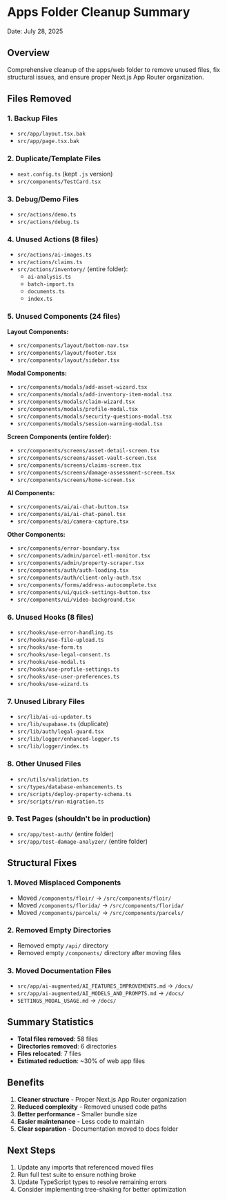 # Apps Folder Cleanup Summary

Date: July 28, 2025

## Overview

Comprehensive cleanup of the apps/web folder to remove unused files, fix structural issues, and ensure proper Next.js App Router organization.

## Files Removed

### 1. Backup Files

- `src/app/layout.tsx.bak`
- `src/app/page.tsx.bak`

### 2. Duplicate/Template Files

- `next.config.ts` (kept `.js` version)
- `src/components/TestCard.tsx`

### 3. Debug/Demo Files

- `src/actions/demo.ts`
- `src/actions/debug.ts`

### 4. Unused Actions (8 files)

- `src/actions/ai-images.ts`
- `src/actions/claims.ts`
- `src/actions/inventory/` (entire folder):
  - `ai-analysis.ts`
  - `batch-import.ts`
  - `documents.ts`
  - `index.ts`

### 5. Unused Components (24 files)

**Layout Components:**

- `src/components/layout/bottom-nav.tsx`
- `src/components/layout/footer.tsx`
- `src/components/layout/sidebar.tsx`

**Modal Components:**

- `src/components/modals/add-asset-wizard.tsx`
- `src/components/modals/add-inventory-item-modal.tsx`
- `src/components/modals/claim-wizard.tsx`
- `src/components/modals/profile-modal.tsx`
- `src/components/modals/security-questions-modal.tsx`
- `src/components/modals/session-warning-modal.tsx`

**Screen Components (entire folder):**

- `src/components/screens/asset-detail-screen.tsx`
- `src/components/screens/asset-vault-screen.tsx`
- `src/components/screens/claims-screen.tsx`
- `src/components/screens/damage-assessment-screen.tsx`
- `src/components/screens/home-screen.tsx`

**AI Components:**

- `src/components/ai/ai-chat-button.tsx`
- `src/components/ai/ai-chat-panel.tsx`
- `src/components/ai/camera-capture.tsx`

**Other Components:**

- `src/components/error-boundary.tsx`
- `src/components/admin/parcel-etl-monitor.tsx`
- `src/components/admin/property-scraper.tsx`
- `src/components/auth/auth-loading.tsx`
- `src/components/auth/client-only-auth.tsx`
- `src/components/forms/address-autocomplete.tsx`
- `src/components/ui/quick-settings-button.tsx`
- `src/components/ui/video-background.tsx`

### 6. Unused Hooks (8 files)

- `src/hooks/use-error-handling.ts`
- `src/hooks/use-file-upload.ts`
- `src/hooks/use-form.ts`
- `src/hooks/use-legal-consent.ts`
- `src/hooks/use-modal.ts`
- `src/hooks/use-profile-settings.ts`
- `src/hooks/use-user-preferences.ts`
- `src/hooks/use-wizard.ts`

### 7. Unused Library Files

- `src/lib/ai-ui-updater.ts`
- `src/lib/supabase.ts` (duplicate)
- `src/lib/auth/legal-guard.tsx`
- `src/lib/logger/enhanced-logger.ts`
- `src/lib/logger/index.ts`

### 8. Other Unused Files

- `src/utils/validation.ts`
- `src/types/database-enhancements.ts`
- `src/scripts/deploy-property-schema.ts`
- `src/scripts/run-migration.ts`

### 9. Test Pages (shouldn't be in production)

- `src/app/test-auth/` (entire folder)
- `src/app/test-damage-analyzer/` (entire folder)

## Structural Fixes

### 1. Moved Misplaced Components

- Moved `/components/floir/` → `/src/components/floir/`
- Moved `/components/florida/` → `/src/components/florida/`
- Moved `/components/parcels/` → `/src/components/parcels/`

### 2. Removed Empty Directories

- Removed empty `/api/` directory
- Removed empty `/components/` directory after moving files

### 3. Moved Documentation Files

- `src/app/ai-augmented/AI_FEATURES_IMPROVEMENTS.md` → `/docs/`
- `src/app/ai-augmented/AI_MODELS_AND_PROMPTS.md` → `/docs/`
- `SETTINGS_MODAL_USAGE.md` → `/docs/`

## Summary Statistics

- **Total files removed**: 58 files
- **Directories removed**: 6 directories
- **Files relocated**: 7 files
- **Estimated reduction**: ~30% of web app files

## Benefits

1. **Cleaner structure** - Proper Next.js App Router organization
2. **Reduced complexity** - Removed unused code paths
3. **Better performance** - Smaller bundle size
4. **Easier maintenance** - Less code to maintain
5. **Clear separation** - Documentation moved to docs folder

## Next Steps

1. Update any imports that referenced moved files
2. Run full test suite to ensure nothing broke
3. Update TypeScript types to resolve remaining errors
4. Consider implementing tree-shaking for better optimization
